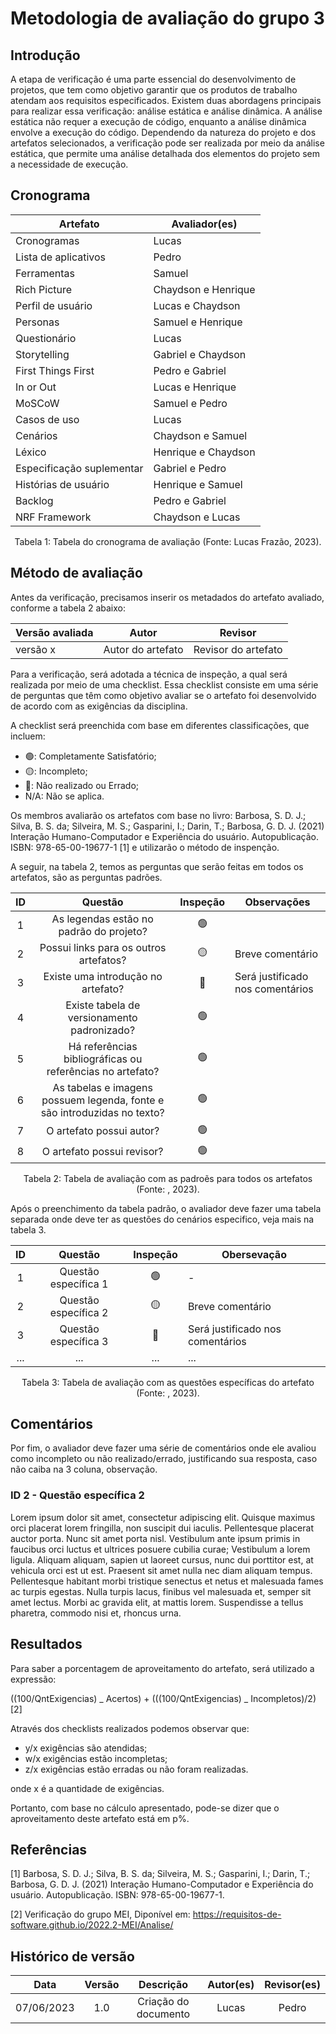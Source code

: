 # Metodologia de avaliação do grupo 3

## Introdução

A etapa de verificação é uma parte essencial do desenvolvimento de projetos, que tem como objetivo garantir que os produtos de trabalho atendam aos requisitos especificados. Existem duas abordagens principais para realizar essa verificação: análise estática e análise dinâmica. A análise estática não requer a execução de código, enquanto a análise dinâmica envolve a execução do código. Dependendo da natureza do projeto e dos artefatos selecionados, a verificação pode ser realizada por meio da análise estática, que permite uma análise detalhada dos elementos do projeto sem a necessidade de execução.

## Cronograma

| Artefato                  | Avaliador(es)       |
| ------------------------- | ------------------- |
| Cronogramas               | Lucas               |
| Lista de aplicativos      | Pedro               |
| Ferramentas               | Samuel              |
| Rich Picture              | Chaydson e Henrique |
| Perfil de usuário         | Lucas e Chaydson    |
| Personas                  | Samuel e Henrique   |
| Questionário              | Lucas               |
| Storytelling              | Gabriel e Chaydson  |
| First Things First        | Pedro e Gabriel     |
| In or Out                 | Lucas e Henrique    |
| MoSCoW                    | Samuel e Pedro      |
| Casos de uso              | Lucas               |
| Cenários                  | Chaydson e Samuel   |
| Léxico                    | Henrique e Chaydson |
| Especificação suplementar | Gabriel e Pedro     |
| Histórias de usuário      | Henrique e Samuel   |
| Backlog                   | Pedro e Gabriel     |
| NRF Framework             | Chaydson e Lucas    |

<div style="text-align: center">
<p> Tabela 1: Tabela do cronograma de avaliação (Fonte: Lucas Frazão, 2023). </p>
</div>

## Método de avaliação

Antes da verificação, precisamos inserir os metadados do artefato avaliado, conforme a tabela 2 abaixo:

| Versão avaliada | Autor             | Revisor             |
| --------------- | ----------------- | ------------------- |
| versão x        | Autor do artefato | Revisor do artefato |

Para a verificação, será adotada a técnica de inspeção, a qual será realizada por meio de uma checklist. Essa checklist consiste em uma série de perguntas que têm como objetivo avaliar se o artefato foi desenvolvido de acordo com as exigências da disciplina.

A checklist será preenchida com base em diferentes classificações, que incluem:

- 🟢: Completamente Satisfatório;
- 🟡: Incompleto;
- 🔴: Não realizado ou Errado;
- N/A: Não se aplica.

Os membros avaliarão os artefatos com base no livro: Barbosa, S. D. J.; Silva, B. S. da; Silveira, M. S.; Gasparini, I.; Darin, T.; Barbosa, G. D. J. (2021) Interação Humano-Computador e Experiência do usuário. Autopublicação. ISBN: 978-65-00-19677-1 [1] e utilizarão o método de inspenção.

A seguir, na tabela 2, temos as perguntas que serão feitas em todos os artefatos, são as perguntas padrões.

| ID  |                                 Questão                                  | Inspeção | Observações                      |
| :-: | :----------------------------------------------------------------------: | :------: | -------------------------------- |
|  1  |                 As legendas estão no padrão do projeto?                  |    🟢    |                                  |
|  2  |                  Possui links para os outros artefatos?                  |    🟡    | Breve comentário                 |
|  3  |                    Existe uma introdução no artefato?                    |    🔴    | Será justificado nos comentários |
|  4  |               Existe tabela de versionamento padronizado?                |    🟢    |                                  |
|  5  |        Há referências bibliográficas ou referências no artefato?         |    🟢    |                                  |
|  6  | As tabelas e imagens possuem legenda, fonte e são introduzidas no texto? |    🟢    |                                  |
|  7  |                         O artefato possui autor?                         |    🟢    |                                  |
|  8  |                        O artefato possui revisor?                        |    🟢    |                                  |

<div style="text-align: center">
<p> Tabela 2: Tabela de avaliação com as padroẽs para todos os artefatos (Fonte: <NomeDOAutor>, 2023). </p>
</div>

Após o preenchimento da tabela padrão, o avaliador deve fazer uma tabela separada onde deve ter as questões do cenários especifico, veja mais na tabela 3.

| ID  |       Questão        | Inspeção | Obersevação                      |
| :-: | :------------------: | :------: | -------------------------------- |
|  1  | Questão específica 1 |    🟢    | -                                |
|  2  | Questão específica 2 |    🟡    | Breve comentário                 |
|  3  | Questão específica 3 |    🔴    | Será justificado nos comentários |
| ... |         ...          |   ...    | ...                              |

<div style="text-align: center">
<p> Tabela 3: Tabela de avaliação com as questões específicas do artefato (Fonte: <NomeDOAutor>, 2023). </p>
</div>

## Comentários

Por fim, o avaliador deve fazer uma série de comentários onde ele avaliou como incompleto ou não realizado/errado, justificando sua resposta, caso não caiba na 3 coluna, observação.

### ID 2 - Questão específica 2

Lorem ipsum dolor sit amet, consectetur adipiscing elit. Quisque maximus orci placerat lorem fringilla, non suscipit dui iaculis. Pellentesque placerat auctor porta. Nunc sit amet porta nisl. Vestibulum ante ipsum primis in faucibus orci luctus et ultrices posuere cubilia curae; Vestibulum a lorem ligula. Aliquam aliquam, sapien ut laoreet cursus, nunc dui porttitor est, at vehicula orci est ut est. Praesent sit amet nulla nec diam aliquam tempus. Pellentesque habitant morbi tristique senectus et netus et malesuada fames ac turpis egestas. Nulla turpis lacus, finibus vel malesuada et, semper sit amet lectus. Morbi ac gravida elit, at mattis lorem. Suspendisse a tellus pharetra, commodo nisi et, rhoncus urna.

## Resultados

Para saber a porcentagem de aproveitamento do artefato, será utilizado a expressão:

((100/QntExigencias) _ Acertos) + (((100/QntExigencias) _ Incompletos)/2) [2]

Através dos checklists realizados podemos observar que:

- y/x exigências são atendidas;
- w/x exigências estão incompletas;
- z/x exigências estão erradas ou não foram realizadas.

onde x é a quantidade de exigências.

Portanto, com base no cálculo apresentado, pode-se dizer que o aproveitamento deste artefato está em p%.

## Referências

[1] Barbosa, S. D. J.; Silva, B. S. da; Silveira, M. S.; Gasparini, I.; Darin, T.; Barbosa, G. D. J. (2021) Interação Humano-Computador e Experiência do usuário. Autopublicação. ISBN: 978-65-00-19677-1.

[2] Verificação do grupo MEI, Diponível em: https://requisitos-de-software.github.io/2022.2-MEI/Analise/

## Histórico de versão

|    Data    | Versão |      Descrição       | Autor(es) | Revisor(es) |
| :--------: | :----: | :------------------: | :-------: | :---------: |
| 07/06/2023 |  1.0   | Criação do documento |   Lucas   |    Pedro    |
